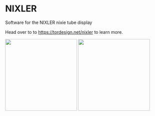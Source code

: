 # NIXLER
Software for the NIXLER nixie tube display

Head over to to https://tordesign.net/nixler to learn more.

<img src="https://tordesign.net/wp-content/uploads/2020/03/NIXLER_website_header.jpg"  height="230"/> <img src="https://tordesign.net/wp-content/uploads/2020/02/NIXLER_pcbway2.jpg"  height="230"/>

